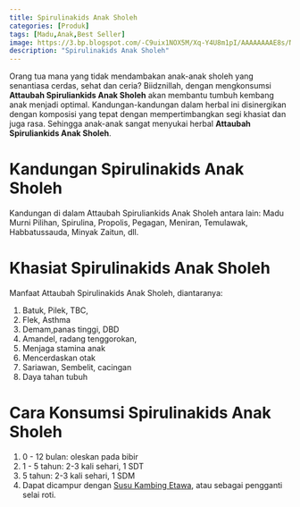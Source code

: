 ```yaml
---
title: Spirulinakids Anak Sholeh
categories: [Produk]
tags: [Madu,Anak,Best Seller]
image: https://3.bp.blogspot.com/-C9uix1NOX5M/Xq-Y4U8m1pI/AAAAAAAAE8s/NfnvG9DL4sIUbRIfspWVVzSjmZKTv68zACPcBGAsYHg/s1600/202004-produk-spirulinakids-thumb-opt.png
description: "Spirulinakids Anak Sholeh"
---
```


<div class="paraph">Orang tua mana yang tidak mendambakan anak-anak sholeh yang senantiasa cerdas, sehat dan ceria? Biidznillah, dengan mengkonsumsi <b>Attaubah Spiruliankids Anak Sholeh</b> akan membantu tumbuh kembang anak menjadi optimal. Kandungan-kandungan dalam herbal ini disinergikan dengan komposisi yang tepat dengan mempertimbangkan segi khasiat dan juga rasa. Sehingga anak-anak sangat menyukai herbal <b>Attaubah Spiruliankids Anak Sholeh</b>.</div>

<h1>Kandungan Spirulinakids Anak Sholeh</h1>

<div class="paraph">Kandungan di dalam Attaubah Spiruliankids Anak Sholeh antara lain: Madu Murni Pilihan, Spirulina, Propolis, Pegagan, Meniran, Temulawak, Habbatussauda, Minyak Zaitun, dll.</div>

<h1>Khasiat Spirulinakids Anak Sholeh</h1>

<div class="paraph">Manfaat Attaubah Spirulinakids Anak Sholeh, diantaranya:</div>

<ol><li>Batuk, Pilek, TBC,</li>
<li>Flek, Asthma</li>
<li>Demam,panas tinggi, DBD</li>
<li>Amandel, radang tenggorokan,</li>
<li>Menjaga stamina anak</li>
<li>Mencerdaskan otak</li>
<li>Sariawan, Sembelit, cacingan</li>
<li>Daya tahan tubuh</li></ol>

<h1>Cara Konsumsi Spirulinakids Anak Sholeh</h1>

<ol>
<li>0 - 12 bulan: oleskan pada bibir</li>
<li>1 - 5 tahun: 2-3 kali sehari, 1 SDT</li>
<li>5 tahun: 2-3 kali sehari, 1 SDM</li>
<li>Dapat dicampur dengan <a cclass="mhoapp blue" href="/posts/susu-kambing-etawa-nk5" title="Susu Kambing Etawa Organik Attaubah">Susu Kambing Etawa</a>, atau sebagai pengganti selai roti.